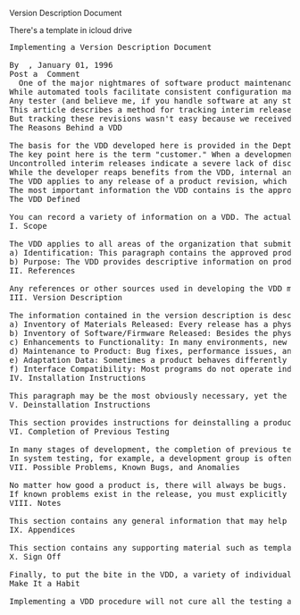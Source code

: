 Version Description Document

There's a template in icloud drive

<pre>
Implementing a Version Description Document

By  , January 01, 1996
Post a  Comment
  One of the major nightmares of software product maintenance is determining what version you have in your possession. Software developers pay a lot of attention to configuration management at the code level; however, this is only one part of the configuration management story. Customer releases, both external and internal, are another integral part of configuration management and maintenance systems.
While automated tools facilitate consistent configuration management and maintenance environments, these tools usually benefit the people producing the product; the people receiving the product are often forgotten.
Any tester (and believe me, if you handle software at any stage of the development process you are a tester) can relate horror stories about a developer handing over a release disk and stating, with profuse assurances, that this is the final cut of the product. After a while, these "final" releases start cluttering your desktop and make it difficult to find the disk with the latest "final" version. Many companies have a good handle on making interim releases, but many others do not.
This article describes a method for tracking interim releases called a Version Description Document (VDD). The VDD described in this article began within a systems testing group I was involved with several years ago. Our group addressed maintenance and testing problems created when products from distinct groups were combined into a single, cohesive system. All the products had to work with each other, so we needed to keep track of all release revisions.
But tracking these revisions wasn't easy because we received releases from several development groups at the same time. We developed the VDD as a solution and used the document internally within our group. We required any development team that wanted to place a product in our system test to produce a completed VDD. Because our group had to sign off on all products before they could be released, the VDD soon became a company-wide procedure.
The Reasons Behind a VDD

The basis for the VDD developed here is provided in the Dept. of Defense document DI-MCCR-80013. Before we proceed any further, a definition of a VDD is in order. The VDD provides descriptive information on proposed product revisions submitted to any customer, whether internal or external. Submitting VDDs facilitates test planning, product maintenance, and product utility.
The key point here is the term "customer." When a development team releases a version of a product to internal groups such as testers and developers or to external groups such as strategic partners and contractors, these "customers" must know exactly what they are receiving. The final product release will most certainly be accompanied by the appropriate documentation and release notes. However, this is usually not the case with interim releases.
Uncontrolled interim releases indicate a severe lack of discipline among development team members. Too many developers do not track their releases or document the processes they use to develop a particular release. This lack of discipline will most likely rear its ugly head in other areas. A VDD not only helps a customer, it forces the development team to become more methodical and pay more attention to its own processes and procedures.
While the developer reaps benefits from the VDD, internal and external customers reap the most benefits. For example, the VDD provides management with a good vehicle for tracking what is actually going on with product development, such as how many releases are being produced and what type of bugs are cropping up. The VDD must be signed off by management, which provides another incentive for developers to solidify their release process, test the changes thoroughly, and keep the number of revisions to a minimum.
The VDD applies to any release of a product revision, which includes not only software, but hardware and firmware as well. While software may be the primary focus in some organizations (compilers, spreadsheets, and so on), a great deal of software is bundled into products and systems that include hardware and firmware. Such environments include more variables, which makes a VDD even more vital to the maintenance of a product or system.
The most important information the VDD contains is the approved product name, identification number (catalogue number, part number), and release version. Each time a developer revises the product, a VDD must accompany the release. For example, a tester should not accept a release for testing unless it is packaged with a VDD. Developers new to writing VDDs will usually balk at complying with this condition--at least at the beginning. In the end, most developers see the utility of the document. Producing a VDD is not incredibly time consuming, but it isn't trivial either--this fact is another incentive for developers to keep releases to a minimum.
The VDD Defined

You can record a variety of information on a VDD. The actual format depends on the needs of your organization. The following outline describes a document that has been proven in a production environment. These steps are shown in Figure 1.
I. Scope

The VDD applies to all areas of the organization that submit releases of computer software or firmware to internal or external customers for testing of computer software or firmware. All releases must be accompanied by a completed VDD signed by the appropriate management and development authorities. Other information contained in the Scope section includes:
a) Identification: This paragraph contains the approved product name, identification number (catalogue number, part number, and so on), and version.
b) Purpose: The VDD provides descriptive information on product revisions submitted to any internal or external customer for evaluation. Submitting VDDs facilitates test planning and product maintenance.
II. References

Any references or other sources used in developing the VDD must be cited in this paragraph.
III. Version Description

The information contained in the version description is described in the following sections:
a) Inventory of Materials Released: Every release has a physical aspect to it. For a software product, the executable (assuming that is the released form) is distributed over some form of media, such as a 3 1/2-inch floppy disk or perhaps a CD-ROM. The distribution may even be made electronically via e-mail, a forum, or a bulletin board. Along with the executable, some supporting documentation may be needed to operate the program properly. Regardless of the manner used to build or distribute the software, this paragraph must describe all the physical material or media included in the distribution package.
b) Inventory of Software/Firmware Released: Besides the physical material, the software release must be specifically identified. This paragraph identifies, by version number, all computer software and firmware being released. This information is critical when tracking software during testing and maintenance. In many cases, requiring this information may impose a more disciplined configuration management system policy within the organization.
c) Enhancements to Functionality: In many environments, new features come flowing out of the development groups as fast as they are coded and as long as time permits before deadline. Describing these enhancements is extremely important to the people doing the testing and maintenance so they can effectively track the enhancements. This paragraph identifies all new functionality since the previous release. Be specific about the changes made to the product. Information of this kind helps testers target areas of code that have changed and need more rigorous testing. Much of this information is also relevant to other members of the organization, such as marketing and management, where functionality is tracked closely.
d) Maintenance to Product: Bug fixes, performance issues, and other maintenance are reasons to change code and produce a new release. Unfortunately, bugs are unavoidable, and at times accumulate at a rapid pace. Many bugs are quick to fix and each fix creates a new version of code. This paragraph identifies and describes all maintenance that has been performed on the product since the previous release. You may want to consider accumulating several bugs before you make another release to reduce the number of total revisions. If a bug brings some part of testing to a halt, you will need to fix the bug as soon as possible. All such changes are recorded in this paragraph.
e) Adaptation Data: Sometimes a product behaves differently in different environments. This paragraph identifies any unique-to-site data. For example, code may behave differently on a certain PC or on different networks. Any issue requiring special attention due to the environment must be listed in this paragraph.
f) Interface Compatibility: Most programs do not operate independently. In many cases, software interacts with several different products. This paragraph identifies all other products or systems that are affected by any change made to the product. This may include other software, such as drivers, or even other hardware, such as cards and peripherals. This information is crucial because these changes can create bugs that are almost impossible to track down.
IV. Installation Instructions

This paragraph may be the most obviously necessary, yet the most ignored. Virtually all people know the feeling of buying a new product and having insufficient or incorrect assembly or installation instructions. This section contains the information necessary for installing the product. It is amazing how many times a new software product arrives on a desk with simply a floppy disk and nothing else. With the standardization of install and setup programs, it is somewhat easier to install code. But what about changes to the programming environment, hardware changes, or myriad other possibilities? This paragraph must contain the answers to such questions.
V. Deinstallation Instructions

This section provides instructions for deinstalling a product version. This information is important for two reasons. First, when installing a new revision, some procedures may be required to remove the old revision. Second, if the installation of the new revision fails, there must be a way to restore the old revision to a working state. Restoring the old version may not always be possible. However, contingencies must be made for this situation.
VI. Completion of Previous Testing

In many stages of development, the completion of previous testing comes into play. First, if the release is made to a functional test group, then the unit testing must already be complete. Likewise, if the release is made to a system test group, then functional testing must be complete.
In system testing, for example, a development group is often hurried by the impending ship date and will release code to system test without fully completing the functional tests. While some groups release a product prematurely to expedite the process, in many cases they're also hoping that any functional issues that slip through will be found in system test. This way of thinking is not healthy! If you make sure all previous testing is complete, you will save people work down the road and make your process more disciplined.
VII. Possible Problems, Known Bugs, and Anomalies

No matter how good a product is, there will always be bugs. Your goal should be to identify and fix all bugs. However, in real life this goal may not be attainable. This section presents all known anomalies, potential problems and, if available, all work-arounds.
If known problems exist in the release, you must explicitly document them. Nothing causes more agony for a tester--or any other person for that matter--than spending hours identifying a bug only to be told later by the development group, "Oh yeah, we already know about that one." Not only does this result in an untold waste of time and effort, but it is grounds for murder.
VIII. Notes

This section contains any general information that may help the tester understand the product. If a developer finds information that is helpful or necessary, but doesn't fit neatly into any of the other categories, this is the place to put it. This paragraph may contain information a diverse as special schedule considerations and personnel.
IX. Appendices

This section contains any supporting material such as templates or other documents necessary or helpful to understanding the release.
X. Sign Off

Finally, to put the bite in the VDD, a variety of individuals must sign off on it. The required signatures will vary based on the organization and the environment. Depending on how structured the environment is, project leaders and managers may be the logical people to authorize the VDD. Again, because the needs of each organization are different, this issue needs to be taken up at various levels.
Make It a Habit

Implementing a VDD procedure will not cure all the testing and maintenance problems of an organization. However, it is a good, structured method that provides great benefit. Most members of a product group, whether testers, developers, or users, will agree that these benefits exist. Getting into the habit of using a VDD may take a little getting used to, but in the long run, a VDD can improve the quality of a software product at little cost.
</pre>
